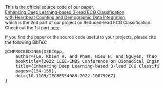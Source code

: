 This is the official source code of our paper, <br />
[Enhancing Deep Learning-based 3-lead ECG Classification <br />with Heartbeat Counting and Demographic Data Integration](https://ieeexplore.ieee.org/document/10079267), <br />
which is the 2nd part of our project on Reduced-lead ECG Classification. Check out the 1st part [here](https://github.com/lhkhiem28/LightX3ECG). 

If you find the paper or the source code useful to your projects, please cite the following BibTeX: 
<pre>
@INPROCEEDINGS{X3ECGpp, 
    author={Le, Khiem H. and Pham, Hieu H. and Nguyen, Thao Bt. and Nguyen, Tu A. and Thanh, Tien N. and Do, Cuong D. }, 
    booktitle={2022 IEEE-EMBS Conference on Biomedical Engineering and Sciences (IECBES)}, 
    title={Enhancing Deep Learning-based 3-lead ECG Classification with Heartbeat Counting and Demographic Data Integration}, 
    pages={154-159}, 
    doi={10.1109/IECBES54088.2022.10079267}
}
</pre>
